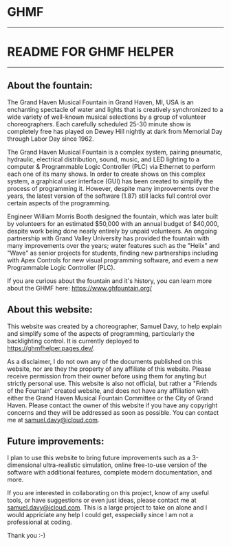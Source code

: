 # GHMF

--------------------------
# README FOR GHMF HELPER #
--------------------------


About the fountain:
--------------------

The Grand Haven Musical Fountain in Grand Haven, MI, USA is an enchanting spectacle of water and lights that is creatively synchronized to a wide variety of well-known musical selections by a group of volunteer choreographers. Each carefully scheduled 25-30 minute show is completely free has played on Dewey Hill nightly at dark from Memorial Day through Labor Day since 1962.

The Grand Haven Musical Fountain is a complex system, pairing pneumatic, hydraulic, electrical distribution, sound, music, and LED lighting to a computer & Programmable Logic Controller (PLC) via Ethernet to perform each one of its many shows.
In order to create shows on this complex system, a graphical user interface (GUI) has been created to simplify the process of programming it. However, despite many improvements over the years, the latest version of the software (1.87) still lacks full control over certain aspects of the programming.

Engineer William Morris Booth designed the fountain, which was later built by volunteers for an estimated $50,000 with an annual budget of $40,000, despite work being done nearly entirely by unpaid volunteers. An ongoing partnership with Grand Valley University has provided the fountain with many improvements over the years; water features such as the "Helix" and "Wave" as senior projects for students, finding new partnerships including with Apex Controls for new visual programming software, and evem a new Programmable Logic Controller (PLC).

If you are curious about the fountain and it's history, you can learn more about the GHMF here: https://www.ghfountain.org/

    
About this website:
-------------------

This website was created by a choreographer, Samuel Davy, to help explain and simplify some of the aspects of programming, particularly the backlighting control. It is currently deployed to https://ghmfhelper.pages.dev/.
 
As a disclaimer, I do not own any of the documents published on this website, nor are they the property of any affiliate of this website. Please receive permission from their owner before using them for anyting but strictly personal use.
This website is also not official, but rather a "Friends of the Fountain" created website, and does not have any affiliation with either the Grand Haven Musical Fountain Committee or the City of Grand Haven. Please contact the owner of this website if you have any copyright concerns and they will be addressed as soon as possible. You can contact me at samuel.davy@icloud.com.


Future improvements:
-------------------

I plan to use this website to bring future improvements such as a 3-dimensional ultra-realistic simulation, online free-to-use version of the software with additional features, complete modern documentation, and more.

If you are interested in collaborating on this project, know of any useful tools, or have suggestions or even just ideas, please contact me at samuel.davy@icloud.com.
This is a large project to take on alone and I would appriciate any help I could get, esspecially since I am not a professional at coding.

Thank you :-)

